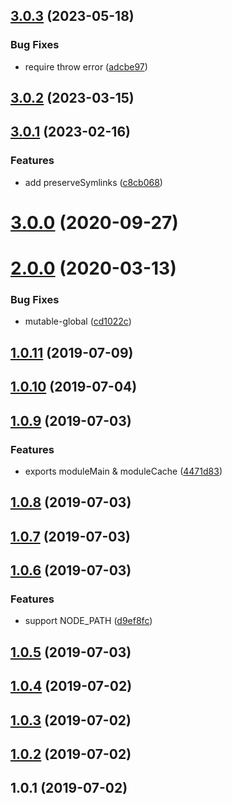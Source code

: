 <a name="3.0.3"></a>

## [3.0.3](https://github.com/imcuttle/my-runner/compare/v3.0.2...v3.0.3) (2023-05-18)

### Bug Fixes

- require throw error ([adcbe97](https://github.com/imcuttle/my-runner/commit/adcbe97))

<a name="3.0.2"></a>

## [3.0.2](https://github.com/imcuttle/my-runner/compare/v3.0.1...v3.0.2) (2023-03-15)

<a name="3.0.1"></a>

## [3.0.1](https://github.com/imcuttle/my-runner/compare/v3.0.0...v3.0.1) (2023-02-16)

### Features

- add preserveSymlinks ([c8cb068](https://github.com/imcuttle/my-runner/commit/c8cb068))

<a name="3.0.0"></a>

# [3.0.0](https://github.com/imcuttle/my-runner/compare/v2.0.0...v3.0.0) (2020-09-27)

<a name="2.0.0"></a>

# [2.0.0](https://github.com/imcuttle/my-runner/compare/v1.0.11...v2.0.0) (2020-03-13)

### Bug Fixes

- mutable-global ([cd1022c](https://github.com/imcuttle/my-runner/commit/cd1022c))

<a name="1.0.11"></a>

## [1.0.11](https://github.com/imcuttle/my-runner/compare/v1.0.10...v1.0.11) (2019-07-09)

<a name="1.0.10"></a>

## [1.0.10](https://github.com/imcuttle/my-runner/compare/v1.0.9...v1.0.10) (2019-07-04)

<a name="1.0.9"></a>

## [1.0.9](https://github.com/imcuttle/my-runner/compare/v1.0.8...v1.0.9) (2019-07-03)

### Features

- exports moduleMain & moduleCache ([4471d83](https://github.com/imcuttle/my-runner/commit/4471d83))

<a name="1.0.8"></a>

## [1.0.8](https://github.com/imcuttle/my-runner/compare/v1.0.7...v1.0.8) (2019-07-03)

<a name="1.0.7"></a>

## [1.0.7](https://github.com/imcuttle/my-runner/compare/v1.0.6...v1.0.7) (2019-07-03)

<a name="1.0.6"></a>

## [1.0.6](https://github.com/imcuttle/my-runner/compare/v1.0.5...v1.0.6) (2019-07-03)

### Features

- support NODE_PATH ([d9ef8fc](https://github.com/imcuttle/my-runner/commit/d9ef8fc))

<a name="1.0.5"></a>

## [1.0.5](https://github.com/imcuttle/my-runner/compare/v1.0.4...v1.0.5) (2019-07-03)

<a name="1.0.4"></a>

## [1.0.4](https://github.com/imcuttle/my-runner/compare/v1.0.3...v1.0.4) (2019-07-02)

<a name="1.0.3"></a>

## [1.0.3](https://github.com/imcuttle/my-runner/compare/v1.0.2...v1.0.3) (2019-07-02)

<a name="1.0.2"></a>

## [1.0.2](https://github.com/imcuttle/my-runner/compare/v1.0.1...v1.0.2) (2019-07-02)

<a name="1.0.1"></a>

## 1.0.1 (2019-07-02)
